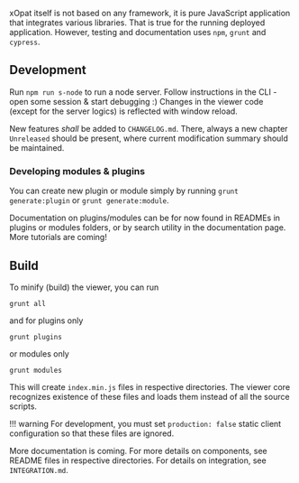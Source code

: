 
xOpat itself is not based on any framework, it is pure JavaScript application that integrates
various libraries. That is true for the running deployed application.
However, testing and documentation uses ``npm``, `grunt` and `cypress`.

## Development

Run ``npm run s-node`` to run a node server. Follow instructions in the CLI - open
some session & start debugging :) Changes in the viewer code (except for the server logics)
is reflected with window reload.

New features _shall_ be added to ``CHANGELOG.md``. There, always a new chapter `Unreleased` should be
present, where current modification summary should be maintained.

### Developing modules & plugins
You can create new plugin or module simply by running ``grunt generate:plugin``
or ``grunt generate:module``.

Documentation on plugins/modules can be for now found in READMEs in plugins or modules folders,
or by search utility in the documentation page. More tutorials are coming!

## Build

To minify (build) the viewer, you can run

`grunt all`

and for plugins only

``grunt plugins``

or modules only

``grunt modules``

This will create ``index.min.js`` files in respective directories. The viewer core recognizes
existence of these files and loads them instead of all the source scripts.

!!! warning
    For development, you
    must set `production: false` static client configuration so that these files are ignored.

More documentation is coming. For more details on components, see README files in respective directories.
For details on integration, see ``INTEGRATION.md``.

